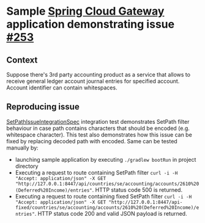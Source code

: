 # Sample [Spring Cloud Gateway](https://github.com/spring-cloud/spring-cloud-gateway) application demonstrating issue [#253](https://github.com/spring-cloud/spring-cloud-gateway/issues/253)

## Context
Suppose there's 3rd party accounting product as a service that allows to receive general ledger account journal entries for specified account. Account identifier can contain whitespaces.
  
## Reproducing issue
[SetPathIssueIntegrationSpec](src/test/groovy/com/example/setpathissue/SetPathIssueIntegrationSpec.groovy) integration test demonstrates SetPath filter behaviour in case path contains characters that should be encoded (e.g. whitespace character). This test also demonstrates how this issue can be fixed by replacing decoded path with encoded.
Same can be tested manually by:
* launching sample application by executing `./gradlew bootRun` in project directory
* Executing a request to route containing SetPath filter `curl -i -H "Accept: application/json" -X GET "http://127.0.0.1:8447/api/countries/se/accounting/accounts/2610%20(Deferred%20Income)/entries"`. HTTP status code 500 is returned.
* Executing a request to route containing fixed SetPath filter `curl -i -H "Accept: application/json" -X GET "http://127.0.0.1:8447/api-fixed/countries/se/accounting/accounts/2610%20(Deferred%20Income)/entries"`. HTTP status code 200 and valid JSON payload is returned.
